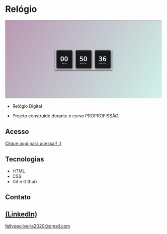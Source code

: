# Relógio

 ![preview](./.github/preview.png)
 
 - Relógio Digital

 - Projeto construído durante o curso PROPROFISSÃO.

## Acesso
 [Clique aqui para acessar! :)](https://1fellype.github.io/RelogioDigital/)

## Tecnologias

- HTML
- CSS
- Git e Github

## Contato
[(LinkedIn)](https://www.linkedin.com/in/fellype-oliveira-920699230/)
-----
fellypeoliveira2020@gmail.com